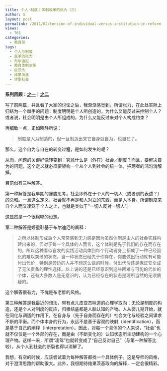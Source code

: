 ```yaml
---
title: 个人·制度：体制改革的张力（三）
author: S
layout: post
permalink: /2011/02/tension-of-individual-versus-institution-in-reform-3/
views:
  - 761
categories:
  - 教育部
tags:
  - 个人与制度
  - 变革的张力
  - 布尔迪厄
  - 教育体制改革
  - 皮亚杰
  - 维果茨基
  - 转型社会
---
```

**系列回顾：<a href="http://www.edunify.us/blog/2011/01/tension-of-individual-versus-institution-in-reform-1/" target="_blank">之一</a>｜<a href="http://www.edunify.us/blog/2011/01/tension-of-individual-versus-institution-in-reform-2/" target="_blank">之二</a>**

写了前两篇，并且看了大家的讨论之后，我渐渐感觉到，所谓张力，在此处实际上归结为一个棘手的问题：制度明明是个人所创造的，为什么又能反过来控制个人？或者说，社会明明是由个人所组成的，为什么又能反过来对个人构成约束？

再细致一点，正如晓静所说：

> 制度是人为制造的，但一旦制造出来它自身就自为，也自在了。

那么，这个自为与自在的转变过程，是如何发生的呢？

从而，问题的关键好像转变到：究竟什么是（外在）社会／制度？而且，要解决自为的问题，这个定义就必须要架构一个从个人到社会的统一体，把两者的鸿沟消解掉。

目前似有三种解答。

第一种解答是我早期的朦胧思考。社会即外在于个人的一切人（或者别的表述？）的总和。一旦这么定义，社会就不再是和人对立的东西，而是人本身。所谓制度来自个人而又凌驾于个人之上，也就是类似于“一切人反对一切人”。

这显然是一个很粗糙的设想。

第二种解答是婷童鞋基于布尔迪厄的阐释：

> 之所以体制形成后个人常常感到无力感是因为虽然体制是由人的社会实践构建出来的，但对于每一个具体的人而言，这个体制是先于我们的存在而存在的，所以这种看似自发的实践活动具体到每个行动者身上都成了一种已经固化的难以突破的状态。当一种状态已经先于你存在，你要做出行动就有可能付出代价，特别是旁边的人并不想这么做的时候。付出代价还是保证安全成了无法责备的理性选择。以上说的还是已经意识到这些困难与可能的代价的个体，还有大多数人是无意识的，认为已经存在的状态是理所当然的无须质疑的。

这个解答很有力，不愧是布老胖的风格。

第三种解答是我最近的想法，带有点儿皮亚杰味道的心理学取向：无论是制度的构造，还是个人对制度的反应，归根结底都是人脑认知的产物。人从婴儿期开始，就在同化与调适的作用下，在自身与（先于自身而存在的）社会文化与经验之间谋求不断的平衡。而个体本身的行为，永远不是基于客观的映射（identification），而是基于自己的阐释（interpretation）。因此，对每一个具体的个人来说，“社会”也就不仅仅是一个外部的存在，而是由（不断变化的）认知状态所主动建构的一个心理产物。这样一来，所谓“凌驾”也就转变成了“自己反对自己”（与第一种解答比较），从个人到社会的断裂也得以消解了。

我想，有空的时候，应该尝试着为每种解答都找一个具体例子。这是导师的风格，对于澄清思路的帮助很大。此外，我很期待维果茨基取向的解释，一定会很精彩。